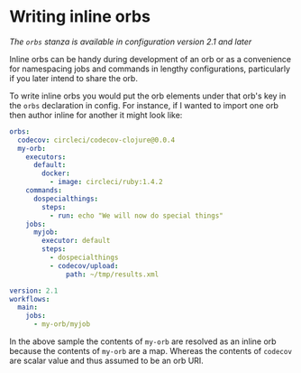 # Writing inline orbs
_The `orbs` stanza is available in configuration version 2.1 and later_

Inline orbs can be handy during development of an orb or as a convenience for namespacing jobs and commands in lengthy configurations, particularly if you later intend to share the orb.

To write inline orbs you would put the orb elements under that orb's key in the `orbs` declaration in config. For instance, if I wanted to import one orb then author inline for another it might look like:

```yaml
orbs:
  codecov: circleci/codecov-clojure@0.0.4
  my-orb:
    executors:
      default:
        docker:
          - image: circleci/ruby:1.4.2
    commands:
      dospecialthings:
        steps:
          - run: echo "We will now do special things"
    jobs:
      myjob:
        executor: default
        steps:
          - dospecialthings
          - codecov/upload:
              path: ~/tmp/results.xml

version: 2.1
workflows:
  main:
    jobs:
      - my-orb/myjob
```

In the above sample the contents of `my-orb` are resolved as an inline orb because the contents of `my-orb` are a map. Whereas the contents of `codecov` are scalar value and thus assumed to be an orb URI.


